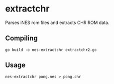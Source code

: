 # extractchr

Parses iNES rom files and extracts CHR ROM data.

## Compiling

```
go build -o nes-extractchr extractchr2.go
```

## Usage

```
nes-extractchr pong.nes > pong.chr
```
